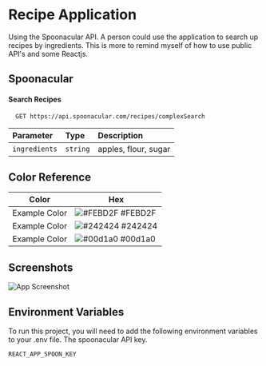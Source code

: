 # Recipe Application

Using the Spoonacular API. A person could use the application to search up recipes by ingredients. This is more to remind myself of how to use public API's and some Reactjs.

## Spoonacular

#### Search Recipes

```http
  GET https://api.spoonacular.com/recipes/complexSearch
```

| Parameter | Type     | Description                |
| :-------- | :------- | :------------------------- |
| `ingredients` | `string` | apples, flour, sugar |

## Color Reference

| Color             | Hex                                                                |
| ----------------- | ------------------------------------------------------------------ |
| Example Color | ![#FEBD2F](https://via.placeholder.com/10/f8f8f8?text=+) #FEBD2F |
| Example Color | ![#242424](https://via.placeholder.com/10/00b48a?text=+) #242424 |
| Example Color | ![#00d1a0](https://via.placeholder.com/10/00b48a?text=+) #00d1a0 |


## Screenshots

![App Screenshot](https://res.cloudinary.com/dbrdhogvw/image/upload/w_1000,ar_16:9,c_fill,g_auto,e_sharpen/v1680129972/image_aa47ww.png)


## Environment Variables

To run this project, you will need to add the following environment variables to your .env file. The spoonacular API key.

`REACT_APP_SPOON_KEY`


